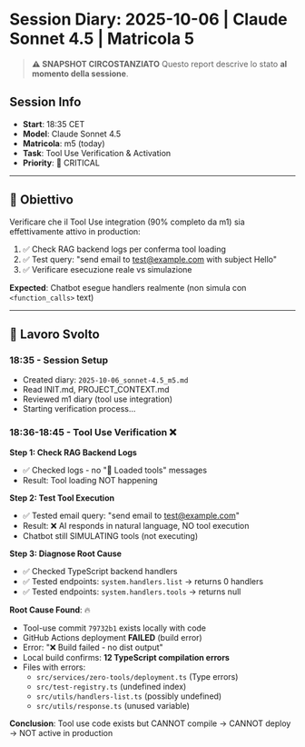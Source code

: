 # Session Diary: 2025-10-06 | Claude Sonnet 4.5 | Matricola 5

> **⚠️ SNAPSHOT CIRCOSTANZIATO**
> Questo report descrive lo stato **al momento della sessione**.

## Session Info
- **Start**: 18:35 CET
- **Model**: Claude Sonnet 4.5
- **Matricola**: m5 (today)
- **Task**: Tool Use Verification & Activation
- **Priority**: 🔴 CRITICAL

---

## 🎯 Obiettivo

Verificare che il Tool Use integration (90% completo da m1) sia effettivamente attivo in production:

1. ✅ Check RAG backend logs per conferma tool loading
2. ✅ Test query: "send email to test@example.com with subject Hello"
3. ✅ Verificare esecuzione reale vs simulazione

**Expected**: Chatbot esegue handlers realmente (non simula con `<function_calls>` text)

---

## 📝 Lavoro Svolto

### **18:35 - Session Setup**
- Created diary: `2025-10-06_sonnet-4.5_m5.md`
- Read INIT.md, PROJECT_CONTEXT.md
- Reviewed m1 diary (tool use integration)
- Starting verification process...

### **18:36-18:45 - Tool Use Verification** ❌

**Step 1: Check RAG Backend Logs**
- ✅ Checked logs - no "🔧 Loaded tools" messages
- Result: Tool loading NOT happening

**Step 2: Test Tool Execution**
- ✅ Tested email query: "send email to test@example.com"
- Result: ❌ AI responds in natural language, NO tool execution
- Chatbot still SIMULATING tools (not executing)

**Step 3: Diagnose Root Cause**
- ✅ Checked TypeScript backend handlers
- ✅ Tested endpoints: `system.handlers.list` → returns 0 handlers
- ✅ Tested endpoints: `system.handlers.tools` → returns null

**Root Cause Found**: 🔥
- Tool-use commit `79732b1` exists locally with code
- GitHub Actions deployment **FAILED** (build error)
- Error: "❌ Build failed - no dist output"
- Local build confirms: **12 TypeScript compilation errors**
- Files with errors:
  - `src/services/zero-tools/deployment.ts` (Type errors)
  - `src/test-registry.ts` (undefined index)
  - `src/utils/handlers-list.ts` (possibly undefined)
  - `src/utils/response.ts` (unused variable)

**Conclusion**: Tool use code exists but CANNOT compile → CANNOT deploy → NOT active in production

